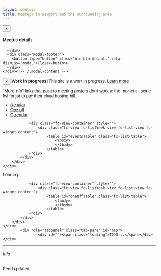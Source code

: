 ```yaml
---
layout: meetups
title: Meetups in Newport and the surrounding area
---
```


<script src="//cdnjs.cloudflare.com/ajax/libs/fullcalendar/3.0.0/fullcalendar.min.js" crossorigin="anonymous"></script>

<link rel="stylesheet" href="//cdnjs.cloudflare.com/ajax/libs/fullcalendar/3.0.0/fullcalendar.min.css"/>

<link rel="stylesheet" href="//cdnjs.cloudflare.com/ajax/libs/fullcalendar/3.0.0/fullcalendar.print.css" media="print"/>

<script src="common.js"></script>
<script src="meetups.js"></script>


<style>

	body {
		margin: 40px 10px;
		padding: 0;
		font-family: "Lucida Grande",Helvetica,Arial,Verdana,sans-serif;
		font-size: 14px;
	}

	#calendar {
		max-width: 900px;
		margin: 0 auto;
	}
	
	.eventTitle
	{ cursor: pointer; cursor: hand; }

</style>


<div id="eventDetail" class="modal fade" tabindex="-1" role="dialog">
  <div class="modal-dialog" role="document">
    <div class="modal-content">
      <div class="modal-header">
        <button type="button" class="close" data-dismiss="modal" aria-label="Close"><span aria-hidden="true">&times;</span></button>
        <h4 class="modal-title">Meetup details</h4>
      </div>
      <div class="modal-body" id="eventDetailBody">
        
      </div>
      <div class="modal-footer">
        <button type="button" class="btn btn-default" data-dismiss="modal">Close</button>
      </div>
    </div><!-- /.modal-content -->
  </div><!-- /.modal-dialog -->
</div><!-- /.modal -->

<div class="alert alert-warning" role="alert">
	<button type="button" class="close" data-dismiss="alert" aria-label="Close"><span aria-hidden="true">×</span></button>
	<strong>Work in progress!</strong> This site is a work in progress. <a href="about.html">Learn more</a>
	<p>"More info" links that point to meeting posters don't work at the moment - some fwl forgot to pay their cloud hosting bill...</p>
</div>


 <!-- Nav tabs -->
<ul class="nav nav-tabs" id="tabStrip" role="tablist">
	<li role="presentation" class="active"><a href="#list" aria-controls="list" role="tab" data-toggle="tab">Regular</a></li>
	<li role="presentation"><a href="#oneoff" aria-controls="oneoff" role="tab" data-toggle="tab">One off</a></li>
	<li role="presentation"><a href="#calendar" aria-controls="calendar" role="tab" data-toggle="tab">Calendar</a></li>
	 <!--li role="presentation"><a href="#map" aria-controls="map" role="tab" data-toggle="tab">Map</a></li-->        
</ul>

  <!-- Tab panes -->
<div class="tab-content">    
    <div role="tabpanel" class="tab-pane active" id="list">
		<div id="listContent">
			<!--div id="filtersMeetupList"/-->
			<div  class="fc fc-unthemed fc-ltr">
		
				<div class="fc-view-container" style="">
					<div class="fc-view fc-listWeek-view fc-list-view fc-widget-content">
						<table id="eventsTable" class="fc-list-table">
							<tbody>
							</tbody>
						</table>			
				</div>
			</div>
		</div>
	</div>
</div>
	<div role="tabpanel" class="tab-pane" id="calendar">
		<div id="calendarContent"><span class="loading">Loading...</span></div>
	</div>
		<div role="tabpanel" class="tab-pane" id="oneoff">
								<div  class="fc fc-unthemed fc-ltr">
		
				<div class="fc-view-container" style="">
					<div class="fc-view fc-listWeek-view fc-list-view fc-widget-content">
						<table id="oneOffTable" class="fc-list-table">
							<tbody>
							</tbody>
						</table>			
				</div>
			</div>
		</div>
	</div>
			<div role="tabpanel" class="tab-pane" id="map">
					<div id=""><span class="loading">TODO...</span></div>
	</div>
</div>

---




###### Info
<p>Feed updated: <span id="feedDate" /></p>

<script>

$( document ).ready(function() 
{
	var region = getParameterByName('region');
	var apiMode = getParameterByName('apimode');
	
	if(region!=null)
	{
		navBar_highlightregion(region);		
		getJson(region, showMeetupsByDay,apiMode);
	}
	else
	{
		$("#dynamic").empty();
		$("#dynamic").append("<div class='alert alert-danger'>Please pick a region from the navigation bar</div>");
	}
	
	setupTabs();
});

function setupTabs()
{

	$('#tabStrip a[href="#list"]').click(function (e) {
	  e.preventDefault()
	  $(this).tab('show')
	  
	});
	
	$('#tabStrip a[href="#oneoff"]').click(function (e) {
	  e.preventDefault()
	  $(this).tab('show')
	  showOneOffMeetups();
	  
	});
	$('#tabStrip a[href="#calendar"]').click(function (e) {
	  e.preventDefault()
	  $(this).tab('show')
	  showCalendar($jsonData);
	  
	});

	
	
}




</script>
